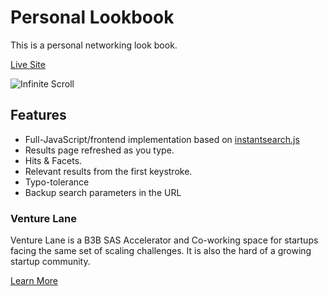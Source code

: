 # Personal Lookbook

This is a personal networking look book.

[Live Site](http://network.StephanSmith.solutions)

![Infinite Scroll](./screencast.png)

## Features

* Full-JavaScript/frontend implementation based on [instantsearch.js](https://community.algolia.com/instantsearch.js/)
* Results page refreshed as you type.
* Hits & Facets.
* Relevant results from the first keystroke.
* Typo-tolerance
* Backup search parameters in the URL

### Venture Lane
Venture Lane is a B3B SAS Accelerator and Co-working space for startups facing the same 
set of scaling challenges. It is also the hard of a growing startup community.

[Learn More](https://theventurelane.com/)